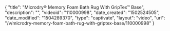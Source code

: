 {
    "title": "Microdry&reg; Memory Foam Bath Rug With GripTex&trade; Base",
    "description": "",
    "videoid": "110000998",
    "date_created": "1502524505",
    "date_modified": "1504289370",
    "type": "captivate",
    "layout": "video",
    "url": "\/v\/microdry-memory-foam-bath-rug-with-griptex-base\/110000998"
}